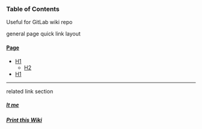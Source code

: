 ### Table of Contents

Useful for GitLab wiki repo

general page quick link layout

#### [Page](Home)

- [H1](Home#about)
  - [H2](Home#repository-structure)
- [H1](Home#project-description)

---

related link section

##### [It me](https://gitlab.com/BonjeBongo)

##### [Print this Wiki](Wiki-Export)